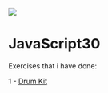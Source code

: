 ﻿![](https://javascript30.com/images/JS3-social-share.png)

# JavaScript30

Exercises that i have done:

1 - <a href='https://github.com/tgwow/JavaScript30/tree/master/01%20-%20JavaScript%20Drum%20Kit'> Drum Kit </a>

